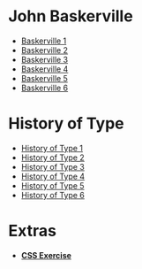 John Baskerville
================

- [Baskerville 1](https://scott-mccabe.github.io/John_Baskerville_/baskerville1.html)
- [Baskerville 2](https://scott-mccabe.github.io/John_Baskerville_/baskerville2.html)
- [Baskerville 3](https://scott-mccabe.github.io/John_Baskerville_/baskerville3.html)
- [Baskerville 4](https://scott-mccabe.github.io/John_Baskerville_/baskerville4.html)
- [Baskerville 5](https://scott-mccabe.github.io/John_Baskerville_/baskerville5.html)
- [Baskerville 6](https://scott-mccabe.github.io/John_Baskerville_/baskerville6.html)


History of Type
===============

- [History of Type 1](https://scott-mccabe.github.io/John_Baskerville_/history1.html)
- [History of Type 2](https://scott-mccabe.github.io/John_Baskerville_/history2.html)
- [History of Type 3](https://scott-mccabe.github.io/John_Baskerville_/history3.html)
- [History of Type 4](https://scott-mccabe.github.io/John_Baskerville_/history4.html)
- [History of Type 5](https://scott-mccabe.github.io/John_Baskerville_/history5.html)
- [History of Type 6](https://scott-mccabe.github.io/John_Baskerville_/history6.html)

Extras
======

- **[CSS Exercise](https://eleventhirty.github.io/John_Baskerville_/exercss.html)**   
